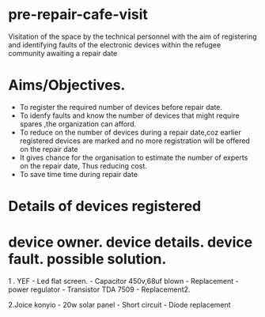 # pre-repair-cafe-visit
Visitation of the space by the technical personnel with the aim of registering and identifying faults of the electronic devices within the refugee community awaiting a repair date
# Aims/Objectives.
- To register the required number of devices before repair date.
- To idenfy faults and know the number of devices that might require spares ,the organization can afford.
- To reduce on the number of devices during a repair date,coz earlier registered devices are marked and no more registration will be offered on the repair date
- It gives chance for the organisation to estimate the number of experts on the repair date,
  Thus reducing cost.
- To save time time during repair date

# Details of devices registered

# device owner.                     device details.                          device fault.                                    possible solution.

1 . YEF                           - Led flat screen.                       - Capacitor 450v,68uf blown                       - Replacement
                                  - power regulator                        - Transistor TDA 7509                             - Replacement2.

2.Joice konyio                    - 20w solar panel                        - Short circuit                                   - Diode replacement                                 
                                                                           
